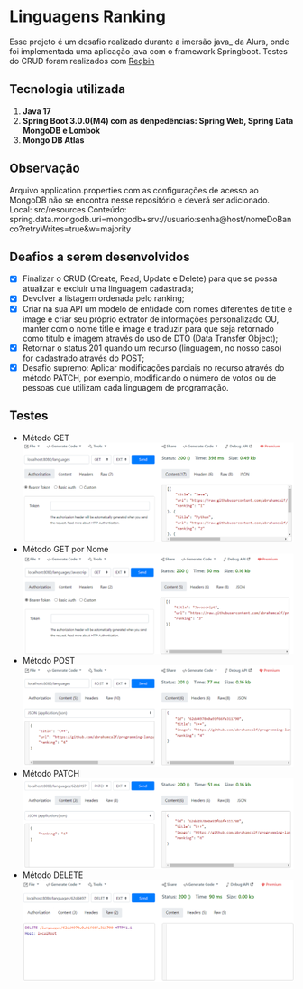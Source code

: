 # Linguagens Ranking 

Esse projeto é um desafio realizado durante a imersão java_ da Alura, onde foi implementada uma aplicação java com o framework Springboot.
Testes do CRUD foram realizados com [Reqbin](https://reqbin.com/)

## Tecnologia utilizada
1. **Java 17**
2. **Spring Boot 3.0.0(M4) com as denpedências: Spring Web, Spring Data MongoDB e Lombok** 
3. **Mongo DB Atlas**

## Observação
Arquivo application.properties com as configurações de acesso ao MongoDB não se encontra nesse repositório e deverá ser adicionado.
Local: src/resources
Conteúdo: spring.data.mongodb.uri=mongodb+srv://usuario:senha@host/nomeDoBanco?retryWrites=true&w=majority

## Deafios a serem desenvolvidos

- [x] Finalizar o CRUD (Create, Read, Update e Delete) para que se possa atualizar e excluir uma linguagem cadastrada;
- [x] Devolver a listagem ordenada pelo ranking;
- [x] Criar na sua API um modelo de entidade com nomes diferentes de title e image e criar seu próprio extrator de informações personalizado OU, manter com o nome title e image e traduzir para que seja retornado como título e imagem através do uso de DTO (Data Transfer Object);
- [x] Retornar o status 201 quando um recurso (linguagem, no nosso caso) for cadastrado através do POST;
- [x] Desafio supremo: Aplicar modificações parciais no recurso através do método PATCH, por exemplo, modificando o número de votos ou de pessoas que utilizam cada linguagem de programação.

## Testes
- Método GET
![findByAll](readmeImg/getAll.png)
- Método GET por Nome
![findByName](readmeImg/getByName.png)
- Método POST
![post](readmeImg/post.png)
- Método PATCH
![patch](readmeImg/patch.png)
- Método DELETE
![delete](readmeImg/delete.png)